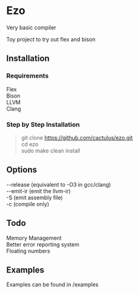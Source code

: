 # Ezo
Very basic compiler

Toy project to try out flex and bison

## Installation
### Requirements
Flex \
Bison \
LLVM \
Clang

### Step by Step Installation
> git clone https://github.com/cactulus/ezo.git \
> cd ezo \
> sudo make clean install

## Options
--release (equivalent to -O3 in gcc/clang) \
--emit-ir (emit the llvm-ir) \
-S (emit assembly file) \
-c (compile only)

## Todo
Memory Management \
Better error reporting system \
Floating numbers

## Examples
Examples can be found in /examples
